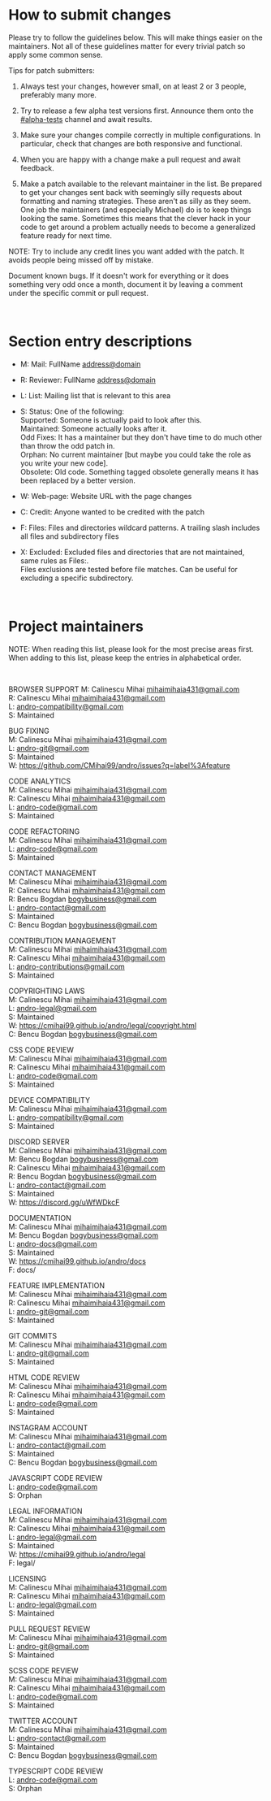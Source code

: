 # How to submit changes

Please try to follow the guidelines below. This will make things
easier on the maintainers. Not all of these guidelines matter for every
trivial patch so apply some common sense.

Tips for patch submitters:

1. Always test your changes, however small, on at least 2 or 3 people, preferably many more.

2. Try to release a few alpha test versions first.
  Announce them onto the <a href="https://discord.gg/XMG9wxg5" target="_blank">#alpha-tests</a> channel and await results.

3. Make sure your changes compile correctly in multiple configurations.
  In particular, check that changes are both responsive and functional.

4. When you are happy with a change make a pull request and await feedback.

5. Make a patch available to the relevant maintainer in the list.
  Be prepared to get your changes sent back with seemingly silly requests about formatting and naming strategies.
  These aren't as silly as they seem. One job the maintainers (and especially Michael) do is to keep things looking the same. Sometimes this means that the clever hack in your code to get around a problem
  actually needs to become a generalized feature ready for next time.

NOTE:
Try to include any credit lines you want added with the patch.
It avoids people being missed off by mistake.

Document known bugs. If it doesn't work for everything
or it does something very odd once a month, document it by leaving a comment under the specific commit or pull request.

<br>

# Section entry descriptions

- M: Mail: FullName <address@domain>

- R: Reviewer: FullName <address@domain>

- L: List: Mailing list that is relevant to this area

- S: Status: One of the following:  
  Supported:	Someone is actually paid to look after this.  
  Maintained:	Someone actually looks after it.  
  Odd Fixes:	It has a maintainer but they don't have time to do much other than throw the odd patch in.  
  Orphan:	    No current maintainer [but maybe you could take the role as you write your new code].  
  Obsolete:	  Old code. Something tagged obsolete generally means it has been replaced by a better version.

- W: Web-page: Website URL with the page changes

- C: Credit: Anyone wanted to be credited with the patch

- F: Files: Files and directories wildcard patterns.
  A trailing slash includes all files and subdirectory files

- X: Excluded: Excluded files and directories that are not maintained, same rules as Files:.  
  Files exclusions are tested before file matches. Can be useful for excluding a specific subdirectory.

<br>

# Project maintainers

NOTE: When reading this list, please look for the most precise areas first. When adding to this list, please keep the entries in alphabetical order.

<br>

BROWSER SUPPORT
M: Calinescu Mihai <mihaimihaia431@gmail.com>  
R: Calinescu Mihai <mihaimihaia431@gmail.com>  
L: andro-compatibility@gmail.com  
S: Maintained  

BUG FIXING  
M: Calinescu Mihai <mihaimihaia431@gmail.com>  
L: andro-git@gmail.com  
S: Maintained  
W: https://github.com/CMihai99/andro/issues?q=label%3Afeature  

CODE ANALYTICS  
M: Calinescu Mihai <mihaimihaia431@gmail.com>  
R: Calinescu Mihai <mihaimihaia431@gmail.com>  
L: andro-code@gmail.com  
S: Maintained  

CODE REFACTORING  
M: Calinescu Mihai <mihaimihaia431@gmail.com>  
L: andro-code@gmail.com  
S: Maintained  

CONTACT MANAGEMENT  
M: Calinescu Mihai <mihaimihaia431@gmail.com>  
R: Calinescu Mihai <mihaimihaia431@gmail.com>  
R: Bencu Bogdan <bogybusiness@gmail.com>  
L: andro-contact@gmail.com  
S: Maintained  
C: Bencu Bogdan <bogybusiness@gmail.com>  

CONTRIBUTION MANAGEMENT  
M: Calinescu Mihai <mihaimihaia431@gmail.com>  
R: Calinescu Mihai <mihaimihaia431@gmail.com>  
L: andro-contributions@gmail.com  
S: Maintained  

COPYRIGHTING LAWS  
M: Calinescu Mihai <mihaimihaia431@gmail.com>  
L: andro-legal@gmail.com  
S: Maintained  
W: https://cmihai99.github.io/andro/legal/copyright.html  
C: Bencu Bogdan <bogybusiness@gmail.com>  

CSS CODE REVIEW  
M: Calinescu Mihai <mihaimihaia431@gmail.com>  
R: Calinescu Mihai <mihaimihaia431@gmail.com>  
L: andro-code@gmail.com  
S: Maintained  

DEVICE COMPATIBILITY  
M: Calinescu Mihai <mihaimihaia431@gmail.com>  
L: andro-compatibility@gmail.com  
S: Maintained  

DISCORD SERVER  
M: Calinescu Mihai <mihaimihaia431@gmail.com>  
M: Bencu Bogdan <bogybusiness@gmail.com>  
R: Calinescu Mihai <mihaimihaia431@gmail.com>  
R: Bencu Bogdan <bogybusiness@gmail.com>  
L: andro-contact@gmail.com  
S: Maintained  
W: https://discord.gg/uWfWDkcF  

DOCUMENTATION  
M: Calinescu Mihai <mihaimihaia431@gmail.com>  
M: Bencu Bogdan <bogybusiness@gmail.com>  
L: andro-docs@gmail.com  
S: Maintained  
W: https://cmihai99.github.io/andro/docs  
F: docs/  

FEATURE IMPLEMENTATION  
M: Calinescu Mihai <mihaimihaia431@gmail.com>  
R: Calinescu Mihai <mihaimihaia431@gmail.com>  
L: andro-git@gmail.com  
S: Maintained  

GIT COMMITS  
M: Calinescu Mihai <mihaimihaia431@gmail.com>  
L: andro-git@gmail.com  
S: Maintained  

HTML CODE REVIEW  
M: Calinescu Mihai <mihaimihaia431@gmail.com>  
R: Calinescu Mihai <mihaimihaia431@gmail.com>  
L: andro-code@gmail.com  
S: Maintained  

INSTAGRAM ACCOUNT  
M: Calinescu Mihai <mihaimihaia431@gmail.com>  
L: andro-contact@gmail.com  
S: Maintained  
C: Bencu Bogdan <bogybusiness@gmail.com>  

JAVASCRIPT CODE REVIEW  
L: andro-code@gmail.com  
S: Orphan  

LEGAL INFORMATION  
M: Calinescu Mihai <mihaimihaia431@gmail.com>  
R: Calinescu Mihai <mihaimihaia431@gmail.com>  
L: andro-legal@gmail.com  
S: Maintained  
W: https://cmihai99.github.io/andro/legal  
F: legal/  

LICENSING  
M: Calinescu Mihai <mihaimihaia431@gmail.com>  
R: Calinescu Mihai <mihaimihaia431@gmail.com>  
L: andro-legal@gmail.com  
S: Maintained  

PULL REQUEST REVIEW  
M: Calinescu Mihai <mihaimihaia431@gmail.com>  
L: andro-git@gmail.com  
S: Maintained  

SCSS CODE REVIEW  
M: Calinescu Mihai <mihaimihaia431@gmail.com>  
R: Calinescu Mihai <mihaimihaia431@gmail.com>  
L: andro-code@gmail.com  
S: Maintained  

TWITTER ACCOUNT  
M: Calinescu Mihai <mihaimihaia431@gmail.com>  
L: andro-contact@gmail.com  
S: Maintained  
C: Bencu Bogdan <bogybusiness@gmail.com>  

TYPESCRIPT CODE REVIEW  
L: andro-code@gmail.com  
S: Orphan  